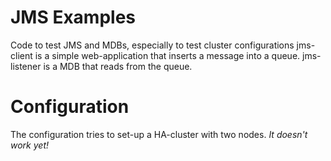 JMS Examples
==============

Code to test JMS and MDBs, especially to test cluster configurations
jms-client is a simple web-application that inserts a message into a queue.
jms-listener is a MDB that reads from the queue.

Configuration
=============

The configuration tries to set-up a HA-cluster with two nodes. *It doesn't work yet!* 
